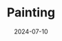 ---
date: 2024-07-10
featured_image: p1.jpg
title: Painting
sort_by: Name
resources:
  - src: p1.jpg
    title: 膠彩-血百合
---